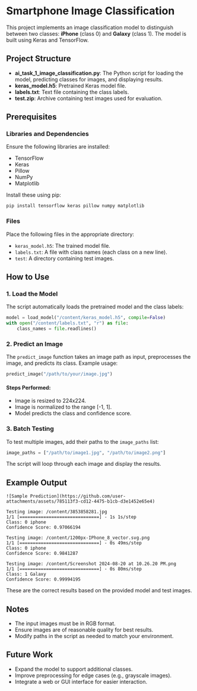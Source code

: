 # Smartphone Image Classification

This project implements an image classification model to distinguish between two classes: **iPhone** (class 0) and **Galaxy** (class 1). The model is built using Keras and TensorFlow.

## Project Structure

- **ai\_task\_1\_image\_classification.py**: The Python script for loading the model, predicting classes for images, and displaying results.
- **keras\_model.h5**: Pretrained Keras model file.
- **labels.txt**: Text file containing the class labels.
- **test.zip**: Archive containing test images used for evaluation.

## Prerequisites

### Libraries and Dependencies

Ensure the following libraries are installed:

- TensorFlow
- Keras
- Pillow
- NumPy
- Matplotlib

Install these using pip:

```bash
pip install tensorflow keras pillow numpy matplotlib
```

### Files

Place the following files in the appropriate directory:

- `keras_model.h5`: The trained model file.
- `labels.txt`: A file with class names (each class on a new line).
- `test`: A directory containing test images.

## How to Use

### 1. Load the Model

The script automatically loads the pretrained model and the class labels:

```python
model = load_model("/content/keras_model.h5", compile=False)
with open("/content/labels.txt", "r") as file:
    class_names = file.readlines()
```

### 2. Predict an Image

The `predict_image` function takes an image path as input, preprocesses the image, and predicts its class. Example usage:

```python
predict_image("/path/to/your/image.jpg")
```

#### Steps Performed:

- Image is resized to 224x224.
- Image is normalized to the range [-1, 1].
- Model predicts the class and confidence score.

### 3. Batch Testing

To test multiple images, add their paths to the `image_paths` list:

```python
image_paths = ["/path/to/image1.jpg", "/path/to/image2.png"]
```

The script will loop through each image and display the results.

## Example Output

```
![Sample Prediction](https://github.com/user-attachments/assets/785113f3-cd12-4475-b1cb-d3e1452e65e4)

Testing image: /content/3853858281.jpg
1/1 [==============================] - 1s 1s/step
Class: 0 iphone
Confidence Score: 0.97066194

Testing image: /content/1200px-IPhone_8_vector.svg.png
1/1 [==============================] - 0s 49ms/step
Class: 0 iphone
Confidence Score: 0.9841287

Testing image: /content/Screenshot 2024-08-20 at 10.26.20 PM.png
1/1 [==============================] - 0s 80ms/step
Class: 1 Galaxy
Confidence Score: 0.99994195

```

These are the correct results based on the provided model and test images.

## Notes

- The input images must be in RGB format.
- Ensure images are of reasonable quality for best results.
- Modify paths in the script as needed to match your environment.

## Future Work

- Expand the model to support additional classes.
- Improve preprocessing for edge cases (e.g., grayscale images).
- Integrate a web or GUI interface for easier interaction.


